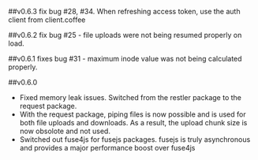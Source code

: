 ##v0.6.3
fix bug #28, #34. When refreshing access token, use the auth client from client.coffee

##v0.6.2
fix bug #25 - file uploads were not being resumed properly on load.

##v0.6.1
fixes bug #31 - maximum inode value was not being calculated properly.

##v0.6.0
* Fixed memory leak issues. Switched from the restler package to the request package.
* With the request package, piping files is now possible and is used for both file uploads and downloads. As a result, the upload chunk size is now obsolote and not used.
* Switched out fuse4js for fusejs packages. fusejs is truly asynchronous and provides a major performance boost over fuse4js